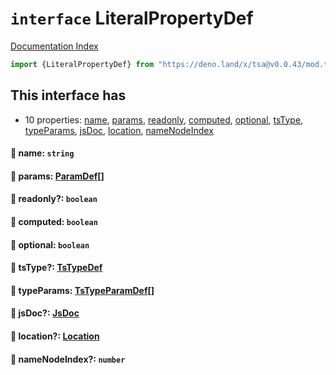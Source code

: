 # `interface` LiteralPropertyDef

[Documentation Index](../README.md)

```ts
import {LiteralPropertyDef} from "https://deno.land/x/tsa@v0.0.43/mod.ts"
```

## This interface has

- 10 properties:
[name](#-name-string),
[params](#-params-paramdef),
[readonly](#-readonly-boolean),
[computed](#-computed-boolean),
[optional](#-optional-boolean),
[tsType](#-tstype-tstypedef),
[typeParams](#-typeparams-tstypeparamdef),
[jsDoc](#-jsdoc-jsdoc),
[location](#-location-location),
[nameNodeIndex](#-namenodeindex-number)


#### 📄 name: `string`



#### 📄 params: [ParamDef](../type.ParamDef/README.md)\[]



#### 📄 readonly?: `boolean`



#### 📄 computed: `boolean`



#### 📄 optional: `boolean`



#### 📄 tsType?: [TsTypeDef](../type.TsTypeDef/README.md)



#### 📄 typeParams: [TsTypeParamDef](../interface.TsTypeParamDef/README.md)\[]



#### 📄 jsDoc?: [JsDoc](../interface.JsDoc/README.md)



#### 📄 location?: [Location](../interface.Location/README.md)



#### 📄 nameNodeIndex?: `number`



